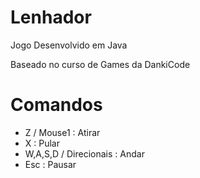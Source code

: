 # Lenhador

Jogo Desenvolvido em Java 

Baseado no curso de Games da DankiCode

# Comandos
* Z / Mouse1 : Atirar
* X : Pular
* W,A,S,D / Direcionais : Andar
* Esc : Pausar


